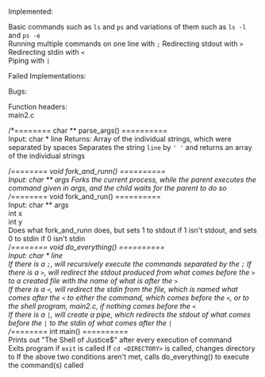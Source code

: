 Implemented:  
  
Basic commands such as `ls` and `ps` and variations of them such as `ls -l` and `ps -e`  
Running multiple commands on one line with `;`
Redirecting stdout with `>`  
Redirecting stdin with `<`  
Piping with `|`  
    
Failed Implementations:  
  
Bugs:  
  
Function headers:  
main2.c  
  
/*======== char ** parse_args() ==========  
Input: char * line
Returns: Array of the individual strings, which were separated by spaces
Separates the string `line` by `' '` and returns an array of the individual strings

/*======== void fork_and_runn() ==========  
Input: char ** args
Forks the current process, while the parent executes the command given in args, and the child waits for the parent to do so  
/*======== void fork_and_run() ==========  
Input: char ** args  
int x  
int y  
Does what fork_and_runn does, but sets 1 to stdout if 1 isn't stdout, and sets 0 to stdin if 0 isn't stdin  
/*======== void do_everything() ==========   
Input: char * line  
If there is a `;`, will recursively execute the commands separated by the `;`
If there is a `>`, will redirect the stdout produced from what comes before the `>` to a created file with the name of what is after the `>`  
If there is a `<`, will redirect the stdin from the file, which is named what comes after the `<` to either the command, which comes before the `<`, or to the shell program, main2.c, if nothing comes before the `<`  
If there is a `|`, will create a pipe, which redirects the stdout of what comes before the `|` to the stdin of what comes after the `|`  
/*======== int main() ==========  
Prints out "The Shell of Justice$" after every execution of command  
Exits program if `exit` is called
If `cd <DIRECTORY>` is called, changes directory to <DIRECTORY>
If the above two conditions aren't met, calls do_everything() to execute the command(s) called
